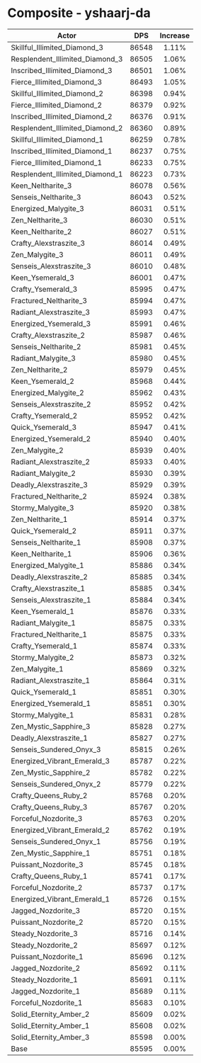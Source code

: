 # Composite - yshaarj-da
| Actor | DPS | Increase |
|---|:---:|:---:|
|Skillful_Illimited_Diamond_3|86548|1.11%|
|Resplendent_Illimited_Diamond_3|86505|1.06%|
|Inscribed_Illimited_Diamond_3|86501|1.06%|
|Fierce_Illimited_Diamond_3|86493|1.05%|
|Skillful_Illimited_Diamond_2|86398|0.94%|
|Fierce_Illimited_Diamond_2|86379|0.92%|
|Inscribed_Illimited_Diamond_2|86376|0.91%|
|Resplendent_Illimited_Diamond_2|86360|0.89%|
|Skillful_Illimited_Diamond_1|86259|0.78%|
|Inscribed_Illimited_Diamond_1|86237|0.75%|
|Fierce_Illimited_Diamond_1|86233|0.75%|
|Resplendent_Illimited_Diamond_1|86223|0.73%|
|Keen_Neltharite_3|86078|0.56%|
|Senseis_Neltharite_3|86043|0.52%|
|Energized_Malygite_3|86031|0.51%|
|Zen_Neltharite_3|86030|0.51%|
|Keen_Neltharite_2|86027|0.51%|
|Crafty_Alexstraszite_3|86014|0.49%|
|Zen_Malygite_3|86011|0.49%|
|Senseis_Alexstraszite_3|86010|0.48%|
|Keen_Ysemerald_3|86001|0.47%|
|Crafty_Ysemerald_3|85995|0.47%|
|Fractured_Neltharite_3|85994|0.47%|
|Radiant_Alexstraszite_3|85993|0.47%|
|Energized_Ysemerald_3|85991|0.46%|
|Crafty_Alexstraszite_2|85987|0.46%|
|Senseis_Neltharite_2|85981|0.45%|
|Radiant_Malygite_3|85980|0.45%|
|Zen_Neltharite_2|85979|0.45%|
|Keen_Ysemerald_2|85968|0.44%|
|Energized_Malygite_2|85962|0.43%|
|Senseis_Alexstraszite_2|85952|0.42%|
|Crafty_Ysemerald_2|85952|0.42%|
|Quick_Ysemerald_3|85947|0.41%|
|Energized_Ysemerald_2|85940|0.40%|
|Zen_Malygite_2|85939|0.40%|
|Radiant_Alexstraszite_2|85933|0.40%|
|Radiant_Malygite_2|85930|0.39%|
|Deadly_Alexstraszite_3|85929|0.39%|
|Fractured_Neltharite_2|85924|0.38%|
|Stormy_Malygite_3|85920|0.38%|
|Zen_Neltharite_1|85914|0.37%|
|Quick_Ysemerald_2|85911|0.37%|
|Senseis_Neltharite_1|85908|0.37%|
|Keen_Neltharite_1|85906|0.36%|
|Energized_Malygite_1|85886|0.34%|
|Deadly_Alexstraszite_2|85885|0.34%|
|Crafty_Alexstraszite_1|85885|0.34%|
|Senseis_Alexstraszite_1|85884|0.34%|
|Keen_Ysemerald_1|85876|0.33%|
|Radiant_Malygite_1|85875|0.33%|
|Fractured_Neltharite_1|85875|0.33%|
|Crafty_Ysemerald_1|85874|0.33%|
|Stormy_Malygite_2|85873|0.32%|
|Zen_Malygite_1|85869|0.32%|
|Radiant_Alexstraszite_1|85864|0.31%|
|Quick_Ysemerald_1|85851|0.30%|
|Energized_Ysemerald_1|85851|0.30%|
|Stormy_Malygite_1|85831|0.28%|
|Zen_Mystic_Sapphire_3|85828|0.27%|
|Deadly_Alexstraszite_1|85827|0.27%|
|Senseis_Sundered_Onyx_3|85815|0.26%|
|Energized_Vibrant_Emerald_3|85787|0.22%|
|Zen_Mystic_Sapphire_2|85782|0.22%|
|Senseis_Sundered_Onyx_2|85779|0.22%|
|Crafty_Queens_Ruby_2|85768|0.20%|
|Crafty_Queens_Ruby_3|85767|0.20%|
|Forceful_Nozdorite_3|85763|0.20%|
|Energized_Vibrant_Emerald_2|85762|0.19%|
|Senseis_Sundered_Onyx_1|85756|0.19%|
|Zen_Mystic_Sapphire_1|85751|0.18%|
|Puissant_Nozdorite_3|85745|0.18%|
|Crafty_Queens_Ruby_1|85741|0.17%|
|Forceful_Nozdorite_2|85737|0.17%|
|Energized_Vibrant_Emerald_1|85726|0.15%|
|Jagged_Nozdorite_3|85720|0.15%|
|Puissant_Nozdorite_2|85720|0.15%|
|Steady_Nozdorite_3|85716|0.14%|
|Steady_Nozdorite_2|85697|0.12%|
|Puissant_Nozdorite_1|85696|0.12%|
|Jagged_Nozdorite_2|85692|0.11%|
|Steady_Nozdorite_1|85691|0.11%|
|Jagged_Nozdorite_1|85689|0.11%|
|Forceful_Nozdorite_1|85683|0.10%|
|Solid_Eternity_Amber_2|85609|0.02%|
|Solid_Eternity_Amber_1|85608|0.02%|
|Solid_Eternity_Amber_3|85598|0.00%|
|Base|85595|0.00%|
